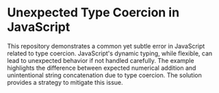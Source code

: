 # Unexpected Type Coercion in JavaScript

This repository demonstrates a common yet subtle error in JavaScript related to type coercion.  JavaScript's dynamic typing, while flexible, can lead to unexpected behavior if not handled carefully.  The example highlights the difference between expected numerical addition and unintentional string concatenation due to type coercion.  The solution provides a strategy to mitigate this issue.